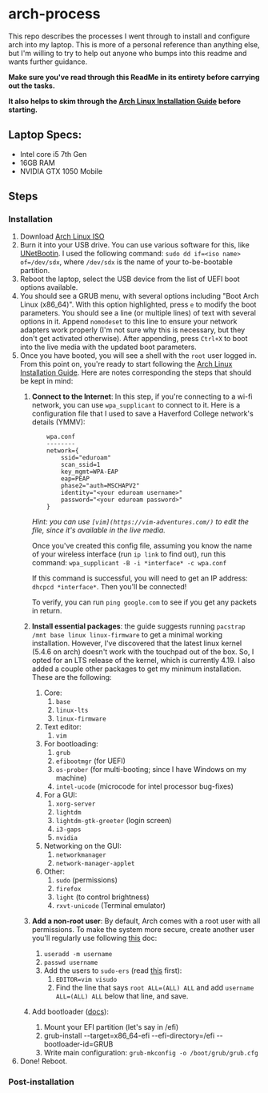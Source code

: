 # arch-process
This repo describes the processes I went through to install and configure arch into my laptop. This is more of a personal reference than anything else, but I'm willing to try to help out anyone who bumps into this readme and wants further guidance.

**Make sure you've read through this ReadMe in its entirety before carrying out the tasks.**

**It also helps to skim through the [Arch Linux Installation Guide](https://wiki.archlinux.org/index.php/Installation_guide) before starting.**

## Laptop Specs:
- Intel core i5 7th Gen
- 16GB RAM
- NVIDIA GTX 1050 Mobile

## Steps

### Installation
1. Download [Arch Linux ISO](https://www.archlinux.org/download/)
2. Burn it into your USB drive. You can use various software for this, like [UNetBootin](https://unetbootin.github.io/). I used the following command: `sudo dd if=<iso name> of=/dev/sdx`, where `/dev/sdx` is the name of your to-be-bootable partition. 
3. Reboot the laptop, select the USB device from the list of UEFI boot options available.
4. You should see a GRUB menu, with several options including "Boot Arch Linux (x86_64)". With this option highlighted, press `e` to modify the boot parameters. You should see a line (or multiple lines) of text with several options in it. Append `nomodeset` to this line to ensure your network adapters work properly (I'm not sure why this is necessary, but they don't get activated otherwise). After appending, press `Ctrl+X` to boot into the live media with the updated boot parameters. 
5. Once you have booted, you will see a shell with the `root` user logged in. From this point on, you're ready to start following the [Arch Linux Installation Guide](https://wiki.archlinux.org/index.php/Installation_guide). Here are notes corresponding the steps that should be kept in mind:
    1. **Connect to the Internet**: In this step, if you're connecting to a wi-fi network, you can use `wpa_supplicant` to connect to it. Here is a configuration file that I used to save a Haverford College network's details (YMMV):
        ```
            wpa.conf
            --------
            network={
                ssid="eduroam"
                scan_ssid=1
                key_mgmt=WPA-EAP
                eap=PEAP
                phase2="auth=MSCHAPV2"
                identity="<your eduroam username>"
                password="<your eduroam password>"
            }
        ```
        *Hint: you can use `[vim](https://vim-adventures.com/)` to edit the file, since it's available in the live media.*
        
        Once you've created this config file, assuming you know the name of your wireless interface (run `ip link`  to find out), run this command: `wpa_supplicant -B -i *interface* -c wpa.conf`
        
        If this command is successful, you will need to get an IP address: `dhcpcd *interface*`. Then you'll be connected! 
        
        To verify, you can run `ping google.com` to see if you get any packets in return. 
        
    2. **Install essential packages**: the guide suggests running `pacstrap /mnt base linux linux-firmware` to get a minimal working installation. However, I've discovered that the latest linux kernel (5.4.6 on arch) doesn't work with the touchpad out of the box. So, I opted for an LTS release of the kernel, which is currently 4.19. I also added a couple other packages to get my minimum installation. These are the following:
        1. Core:
            1. `base`
            2. `linux-lts`
            3. `linux-firmware`
        2. Text editor:
            1. `vim`
        3. For bootloading:
            1. `grub`
            2. `efibootmgr` (for UEFI)
            3. `os-prober` (for multi-booting; since I have Windows on my machine)
            4. `intel-ucode` (microcode for intel processor bug-fixes)
        4. For a GUI:
            1. `xorg-server`
            2. `lightdm`
            3. `lightdm-gtk-greeter` (login screen)
            4. `i3-gaps`
            5. `nvidia`
        5. Networking on the GUI:
            1. `networkmanager`
            2. `network-manager-applet`
        6. Other:
            1. `sudo` (permissions)
            2. `firefox`
            3. `light` (to control brightness)
            4. `rxvt-unicode` (Terminal emulator)
    3. **Add a non-root user**: By default, Arch comes with a root user with all permissions. To make the system more secure, create another user you'll regularly use following [this](https://wiki.archlinux.org/index.php/Users_and_groups#Example_adding_a_user) doc:
        1. `useradd -m username`
        2. `passwd username`
        3. Add the users to `sudo-ers` (read [this](https://wiki.archlinux.org/index.php/Sudo#Configuration) first):
            1. `EDITOR=vim visudo`
            2. Find the line that says `root ALL=(ALL) ALL` and add `username ALL=(ALL) ALL` below that line, and save.
    4. Add bootloader ([docs](https://wiki.archlinux.org/index.php/GRUB#UEFI_systems)):
        1. Mount your EFI partition (let's say in /efi)
        2. grub-install --target=x86_64-efi --efi-directory=/efi --bootloader-id=GRUB
        3. Write main configuration: `grub-mkconfig -o /boot/grub/grub.cfg`
5. Done! Reboot.
        
### Post-installation

